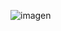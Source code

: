 ![imagen](https://user-images.githubusercontent.com/71793004/203948136-e481f4bd-45b1-4382-b38d-cb7250dd78fb.png)
